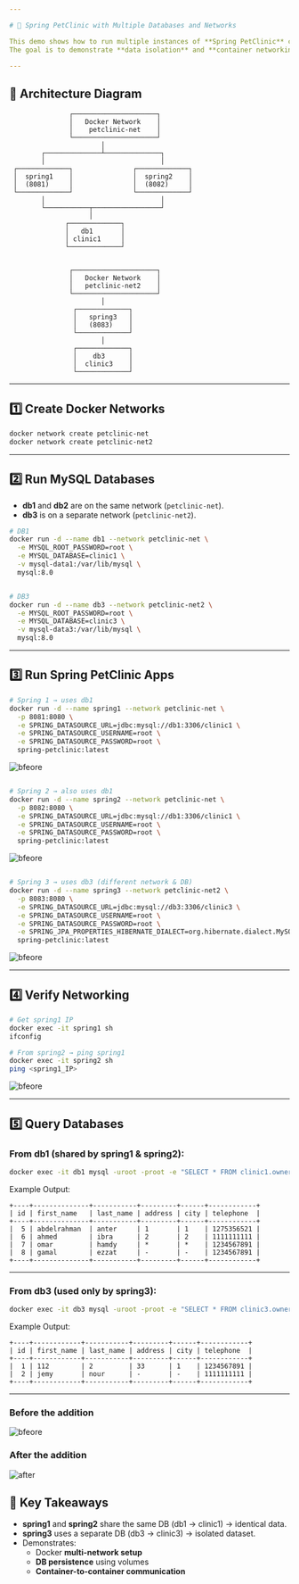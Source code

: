 ```yaml
---

# 🐳 Spring PetClinic with Multiple Databases and Networks

This demo shows how to run multiple instances of **Spring PetClinic** connected to different MySQL databases across **two Docker networks**.
The goal is to demonstrate **data isolation** and **container networking**.

---
```


## 📌 Architecture Diagram

```text
               ┌─────────────────────┐
               │   Docker Network    │
               │    petclinic-net    │
               └─────────────────────┘
                       │
        ┌──────────────┴──────────────┐
        │                             │
 ┌─────────────┐               ┌─────────────┐
 │  spring1    │               │  spring2    │
 │  (8081)     │               │  (8082)     │
 └─────────────┘               └─────────────┘
        │                             │
        └───────────┬─────────────────┘
                    │
              ┌─────────────┐
              │   db1       │
              │ clinic1     │
              └─────────────┘


               ┌─────────────────────┐
               │   Docker Network    │
               │   petclinic-net2    │
               └─────────────────────┘
                       │
                ┌─────────────┐
                │   spring3   │
                │   (8083)    │
                └─────────────┘
                       │
                ┌─────────────┐
                │    db3      │
                │  clinic3    │
                └─────────────┘
```

---

## 1️⃣ Create Docker Networks

```bash
docker network create petclinic-net
docker network create petclinic-net2
```

---

## 2️⃣ Run MySQL Databases

* **db1** and **db2** are on the same network (`petclinic-net`).
* **db3** is on a separate network (`petclinic-net2`).

```bash
# DB1
docker run -d --name db1 --network petclinic-net \
  -e MYSQL_ROOT_PASSWORD=root \
  -e MYSQL_DATABASE=clinic1 \
  -v mysql-data1:/var/lib/mysql \
  mysql:8.0


# DB3
docker run -d --name db3 --network petclinic-net2 \
  -e MYSQL_ROOT_PASSWORD=root \
  -e MYSQL_DATABASE=clinic3 \
  -v mysql-data3:/var/lib/mysql \
  mysql:8.0
```

---

## 3️⃣ Run Spring PetClinic Apps

```bash
# Spring 1 → uses db1
docker run -d --name spring1 --network petclinic-net \
  -p 8081:8080 \
  -e SPRING_DATASOURCE_URL=jdbc:mysql://db1:3306/clinic1 \
  -e SPRING_DATASOURCE_USERNAME=root \
  -e SPRING_DATASOURCE_PASSWORD=root \
  spring-petclinic:latest

```
![bfeore ](sp1.png)

```bash

# Spring 2 → also uses db1
docker run -d --name spring2 --network petclinic-net \
  -p 8082:8080 \
  -e SPRING_DATASOURCE_URL=jdbc:mysql://db1:3306/clinic1 \
  -e SPRING_DATASOURCE_USERNAME=root \
  -e SPRING_DATASOURCE_PASSWORD=root \
  spring-petclinic:latest

```
![bfeore ](sp2.png)

```bash

# Spring 3 → uses db3 (different network & DB)
docker run -d --name spring3 --network petclinic-net2 \
  -p 8083:8080 \
  -e SPRING_DATASOURCE_URL=jdbc:mysql://db3:3306/clinic3 \
  -e SPRING_DATASOURCE_USERNAME=root \
  -e SPRING_DATASOURCE_PASSWORD=root \
  -e SPRING_JPA_PROPERTIES_HIBERNATE_DIALECT=org.hibernate.dialect.MySQL8Dialect \
  spring-petclinic:latest
```
![bfeore ](sp3.png)

---

## 4️⃣ Verify Networking

```bash
# Get spring1 IP
docker exec -it spring1 sh
ifconfig

# From spring2 → ping spring1
docker exec -it spring2 sh
ping <spring1_IP>
```
![bfeore ](ping.png)

---

## 5️⃣ Query Databases

### From db1 (shared by spring1 & spring2):

```bash
docker exec -it db1 mysql -uroot -proot -e "SELECT * FROM clinic1.owners;"
```

Example Output:

```
+----+--------------+-----------+---------+------+------------+
| id | first_name   | last_name | address | city | telephone  |
+----+--------------+-----------+---------+------+------------+
|  5 | abdelrahman  | anter     | 1       | 1    | 1275356521 |
|  6 | ahmed        | ibra      | 2       | 2    | 1111111111 |
|  7 | omar         | hamdy     | *       | *    | 1234567891 |
|  8 | gamal        | ezzat     | -       | -    | 1234567891 |
+----+--------------+-----------+---------+------+------------+
```

---

### From db3 (used only by spring3):

```bash
docker exec -it db3 mysql -uroot -proot -e "SELECT * FROM clinic3.owners;"
```

Example Output:

```
+----+------------+-----------+---------+------+------------+
| id | first_name | last_name | address | city | telephone  |
+----+------------+-----------+---------+------+------------+
|  1 | 112        | 2         | 33      | 1    | 1234567891 |
|  2 | jemy       | nour      | -       | -    | 1111111111 |
+----+------------+-----------+---------+------+------------+
```

---

### Before the addition

![bfeore ](before.png)

### After the addition
![after ](after.png)

## 🎯 Key Takeaways

- **spring1** and **spring2** share the same DB (db1 → clinic1) → identical data.
- **spring3** uses a separate DB (db3 → clinic3) → isolated dataset.
- Demonstrates:
  - Docker **multi-network setup**
  - **DB persistence** using volumes
  - **Container-to-container communication**


